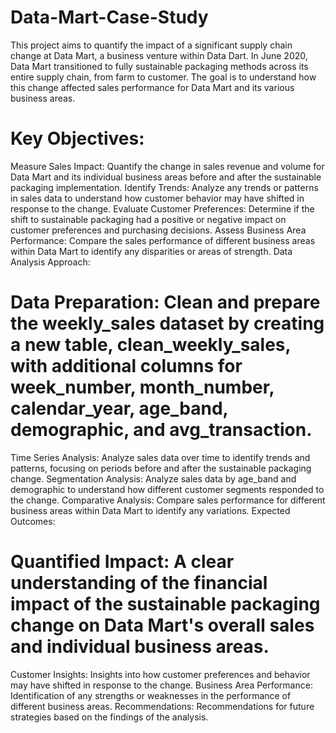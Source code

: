 # Data-Mart-Case-Study

This project aims to quantify the impact of a significant supply chain change at Data Mart, a business venture within Data Dart. In June 2020, Data Mart transitioned to fully sustainable packaging methods across its entire supply chain, from farm to customer. The goal is to understand how this change affected sales performance for Data Mart and its various business areas.

# Key Objectives:

Measure Sales Impact: Quantify the change in sales revenue and volume for Data Mart and its individual business areas before and after the sustainable packaging implementation.
Identify Trends: Analyze any trends or patterns in sales data to understand how customer behavior may have shifted in response to the change.
Evaluate Customer Preferences: Determine if the shift to sustainable packaging had a positive or negative impact on customer preferences and purchasing decisions.
Assess Business Area Performance: Compare the sales performance of different business areas within Data Mart to identify any disparities or areas of strength.
Data Analysis Approach:

# Data Preparation: Clean and prepare the weekly_sales dataset by creating a new table, clean_weekly_sales, with additional columns for week_number, month_number, calendar_year, age_band, demographic, and avg_transaction.
Time Series Analysis: Analyze sales data over time to identify trends and patterns, focusing on periods before and after the sustainable packaging change.
Segmentation Analysis: Analyze sales data by age_band and demographic to understand how different customer segments responded to the change.
Comparative Analysis: Compare sales performance for different business areas within Data Mart to identify any variations.
Expected Outcomes:

# Quantified Impact: A clear understanding of the financial impact of the sustainable packaging change on Data Mart's overall sales and individual business areas.
Customer Insights: Insights into how customer preferences and behavior may have shifted in response to the change.
Business Area Performance: Identification of any strengths or weaknesses in the performance of different business areas.
Recommendations: Recommendations for future strategies based on the findings of the analysis.


